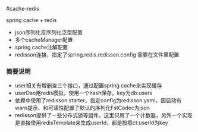 #cache-redis

spring cache + redis<br>

- json序列化反序列化泛型配置
- 多个cacheManager配置
- spring cache注解配置
- redisson连接，指定了spring.redis.redisson.config 需要在文件里配置

### 简要说明
- user相关有增删查三个接口，通过配置spring cache来实现缓存
- userDao用redis模拟，使用一个hash保存，key为db:users
- 依赖中使用了redisson starter，指定config为redisson.yaml，因启动有warn提示、和可读性配置了默认的序列化FstCodec为json
- redisson提供了一些分布式锁等组件，这里只用了一个计数器，另外一个实现是直接使用redisTemplate来生成userId，都是按照ct:userId为key